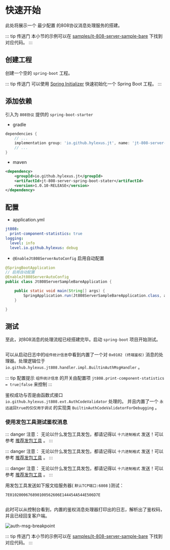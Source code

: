 # 快速开始

此处将展示一个 最少配置 的808协议消息处理服务的搭建。

::: tip 传送门
本小节的示例可以在 [samples/jt-808-server-sample-bare](https://github.com/hylexus/jt-framework/tree/master/samples/jt-808-server-sample-bare) 下找到对应代码。
:::

## 创建工程

创建一个空的 `spring-boot` 工程。

::: tip 传送门
可以使用 [Spring Initializer](https://start.spring.io) 快速初始化一个 Spring Boot 工程。
:::

## 添加依赖

引入为 `808协议` 提供的 `spring-boot-starter`

- gradle

```groovy
dependencies {
	// ...
	implementation group: 'io.github.hylexus.jt', name: 'jt-808-server-spring-boot-stater', version: "1.0.10-RELEASE"
    // ...
}
```

- maven

```xml
<dependency>
    <groupId>io.github.hylexus.jt</groupId>
    <artifactId>jt-808-server-spring-boot-stater</artifactId>
    <version>1.0.10-RELEASE</version>
</dependency>
```

## 配置

- application.yml

```yaml
jt808:
  print-component-statistics: true
logging:
  level: info
  level.io.github.hylexus: debug
```

- `@EnableJt808ServerAutoConfig` 启用自动配置

```java
@SpringBootApplication
// 启用自动配置
@EnableJt808ServerAutoConfig
public class Jt808ServerSampleBareApplication {

    public static void main(String[] args) {
        SpringApplication.run(Jt808ServerSampleBareApplication.class, args);
    }

}
```

## 测试

至此，对808消息的处理流程已经搭建完毕。启动 `spring-boot` 项目开始测试。

<p class="">
    <img :src="$withBase('/img/print-component-statistics.png')"/>
</p>

可以从启动日志中的`组件统计信息`中看到内置了一个对 `0x0102 (终端鉴权)` 消息的处理器。处理逻辑位于 `io.github.hylexus.jt808.handler.impl.BuiltinAuthMsgHandler` 。

::: tip 配置提示
`组件统计信息` 的开关由配置项 `jt808.print-component-statistics = true|false` 来控制
:::

鉴权成功与否是由函数式接口 `io.github.hylexus.jt808.ext.AuthCodeValidator` 处理的。
并且内置了一个 `永远返回true的仅仅用于调试` 的实现类 `BuiltinAuthCodeValidatorForDebugging` 。

### 使用发包工具测试鉴权消息

::: danger 注意：
无论以什么发包工具发包，都请记得以 `十六进制格式` 发送！可以参考 [推荐发包工具](pages/jt-808/guide/FAQjt-808/guide/FAQ/debug.md#调试工具) 。
:::

::: danger 注意：
无论以什么发包工具发包，都请记得以 `十六进制格式` 发送！可以参考 [推荐发包工具](pages/jt-808/guide/FAQjt-808/guide/FAQ/debug.md#调试工具) 。
:::

::: danger 注意：
无论以什么发包工具发包，都请记得以 `十六进制格式` 发送！可以参考 [推荐发包工具](pages/jt-808/guide/FAQjt-808/guide/FAQ/debug.md#调试工具) 。
:::

用发包工具发送如下报文给服务器( `默认TCP端口:6808` )测试：

```
7E0102000676890100562606E144454A544E506D7E
```

<p class="">
    <img :src="$withBase('/img/auth-msg-debug.png')"/>
</p>

此时可以从控制台看到，内置的鉴权消息处理器打印出的日志，解析出了鉴权码，并且已经回复客户端。

<p class="">
    <img :src="$withBase('/img/auth-msg-breakpoint.png')" alt="auth-msg-breakpoint">
</p>

::: tip 传送门
本小节的示例可以在 [samples/jt-808-server-sample-bare](https://github.com/hylexus/jt-framework/tree/master/samples/jt-808-server-sample-bare) 下找到对应代码。
:::
